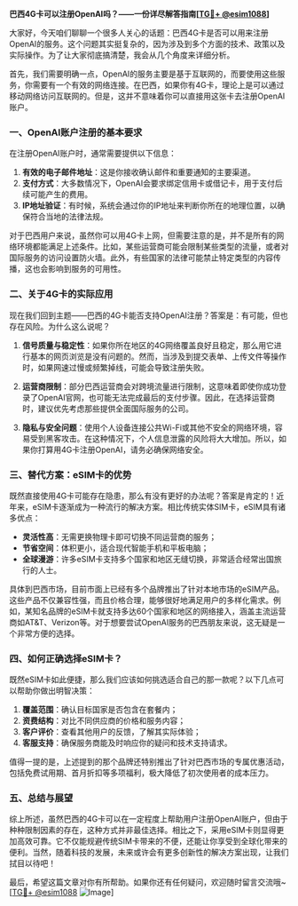 **巴西4G卡可以注册OpenAI吗？——一份详尽解答指南[[TG💪+ @esim1088](https://t.me/s/esim1088)]**

大家好，今天咱们聊聊一个很多人关心的话题：巴西4G卡是否可以用来注册OpenAI的服务。这个问题其实挺复杂的，因为涉及到多个方面的技术、政策以及实际操作。为了让大家彻底搞清楚，我会从几个角度来详细分析。

首先，我们需要明确一点，OpenAI的服务主要是基于互联网的，而要使用这些服务，你需要有一个有效的网络连接。在巴西，如果你有4G卡，理论上是可以通过移动网络访问互联网的。但是，这并不意味着你可以直接用这张卡去注册OpenAI账户。

### **一、OpenAI账户注册的基本要求**

在注册OpenAI账户时，通常需要提供以下信息：

1. **有效的电子邮件地址**：这是你接收确认邮件和重要通知的主要渠道。
2. **支付方式**：大多数情况下，OpenAI会要求绑定信用卡或借记卡，用于支付后续可能产生的费用。
3. **IP地址验证**：有时候，系统会通过你的IP地址来判断你所在的地理位置，以确保符合当地的法律法规。

对于巴西用户来说，虽然你可以用4G卡上网，但需要注意的是，并不是所有的网络环境都能满足上述条件。比如，某些运营商可能会限制某些类型的流量，或者对国际服务的访问设置防火墙。此外，有些国家的法律可能禁止特定类型的内容传播，这也会影响到服务的可用性。

### **二、关于4G卡的实际应用**

现在我们回到主题——巴西的4G卡能否支持OpenAI注册？答案是：有可能，但也存在风险。为什么这么说呢？

1. **信号质量与稳定性**：如果你所在地区的4G网络覆盖良好且稳定，那么用它进行基本的网页浏览是没有问题的。然而，当涉及到提交表单、上传文件等操作时，如果网速过慢或频繁掉线，可能会导致注册失败。
   
2. **运营商限制**：部分巴西运营商会对跨境流量进行限制，这意味着即使你成功登录了OpenAI官网，也可能无法完成最后的支付步骤。因此，在选择运营商时，建议优先考虑那些提供全面国际服务的公司。

3. **隐私与安全问题**：使用个人设备连接公共Wi-Fi或其他不安全的网络环境，容易受到黑客攻击。在这种情况下，个人信息泄露的风险将大大增加。所以，如果你打算用4G卡注册OpenAI，请务必确保网络安全。

### **三、替代方案：eSIM卡的优势**

既然直接使用4G卡可能存在隐患，那么有没有更好的办法呢？答案是肯定的！近年来，eSIM卡逐渐成为一种流行的解决方案。相比传统实体SIM卡，eSIM具有诸多优点：

- **灵活性高**：无需更换物理卡即可切换不同运营商的服务；
- **节省空间**：体积更小，适合现代智能手机和平板电脑；
- **全球漫游**：许多eSIM卡支持多个国家和地区无缝切换，非常适合经常出国旅行的人士。

具体到巴西市场，目前市面上已经有多个品牌推出了针对本地市场的eSIM产品。这些产品不仅兼容性强，而且价格合理，能够很好地满足用户的多样化需求。例如，某知名品牌的eSIM卡就支持多达60个国家和地区的网络接入，涵盖主流运营商如AT&T、Verizon等。对于想要尝试OpenAI服务的巴西朋友来说，这无疑是一个非常方便的选择。

### **四、如何正确选择eSIM卡？**

既然eSIM卡如此便捷，那么我们应该如何挑选适合自己的那一款呢？以下几点可以帮助你做出明智决策：

1. **覆盖范围**：确认目标国家是否包含在套餐内；
2. **资费结构**：对比不同供应商的价格和服务内容；
3. **客户评价**：查看其他用户的反馈，了解其实际体验；
4. **客服支持**：确保服务商能及时响应你的疑问和技术支持请求。

值得一提的是，上述提到的那个品牌还特别推出了针对巴西市场的专属优惠活动，包括免费试用期、首月折扣等多项福利，极大降低了初次使用者的成本压力。

### **五、总结与展望**

综上所述，虽然巴西的4G卡可以在一定程度上帮助用户注册OpenAI账户，但由于种种限制因素的存在，这种方式并非最佳选择。相比之下，采用eSIM卡则显得更加高效可靠。它不仅能规避传统SIM卡带来的不便，还能让你享受到全球化带来的便利。当然，随着科技的发展，未来或许会有更多创新性的解决方案出现，让我们拭目以待吧！

最后，希望这篇文章对你有所帮助。如果你还有任何疑问，欢迎随时留言交流哦~ [[TG💪+ @esim1088](https://t.me/s/esim1088) ![Image](https://i.postimg.cc/4NQfJmqS/Snipaste-2025-05-13-00-14-12.png)]